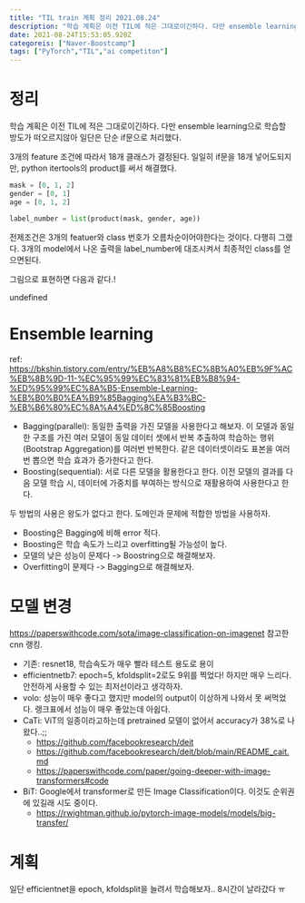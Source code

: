 ```yaml
---
title: "TIL train 계획 정리 2021.08.24"
description: "학습 계획은 이전 TIL에 적은 그대로이긴하다. 다만 ensemble learning으로 학습할 방도가 떠오르지않아 일단은 단순 if문으로 처리했다.3개의 feature 조건에 따라서 18개 클래스가 결정된다. 일일히 if문을 18개 넣어도되지만, python iter"
date: 2021-08-24T15:53:05.920Z
categoreis: ["Naver-Boostcamp"]
tags: ["PyTorch","TIL","ai competiton"]
---
```

# 정리

학습 계획은 이전 TIL에 적은 그대로이긴하다. 다만 ensemble learning으로 학습할 방도가 떠오르지않아 일단은 단순 if문으로 처리했다.

3개의 feature 조건에 따라서 18개 클래스가 결정된다. 일일히 if문을 18개 넣어도되지만, python itertools의 product를 써서 해결했다.

```python
mask = [0, 1, 2]
gender = [0, 1]
age = [0, 1, 2]

label_number = list(product(mask, gender, age))
```

전제조건은 3개의 featuer와 class 번호가 오름차순이어야한다는 것이다. 다행히 그랬다. 3개의 model에서 나온 출력을 label_number에 대조시켜서 최종적인 class를 얻으면된다.

그림으로 표현하면 다음과 같다.!

undefined

# Ensemble learning
ref: https://bkshin.tistory.com/entry/%EB%A8%B8%EC%8B%A0%EB%9F%AC%EB%8B%9D-11-%EC%95%99%EC%83%81%EB%B8%94-%ED%95%99%EC%8A%B5-Ensemble-Learning-%EB%B0%B0%EA%B9%85Bagging%EA%B3%BC-%EB%B6%80%EC%8A%A4%ED%8C%85Boosting
- Bagging(parallel): 동일한 출력을 가진 모델을 사용한다고 해보자. 이 모델과 동일한 구조를 가진 여러 모델이 동일 데이터 셋에서 반복 추출하여 학습하는 행위(Bootstrap Aggregation)를 여러번 반복한다. 같은 데이터셋이라도 표본을 여러번 뽑으면 학습 효과가 증가한다고 한다.
- Boosting(sequential): 서로 다른 모델을 활용한다고 한다. 이전 모델의 결과를 다음 모델 학습 시, 데이터에 가중치를 부여하는 방식으로 재활용하여 사용한다고 한다. 

두 방법의 사용은 왕도가 없다고 한다. 도메인과 문제에 적합한 방법을 사용하자.

- Boosting은 Bagging에 비해 error 적다.
- Boosting은 학습 속도가 느리고 overfitting될 가능성이 높다.
- 모델의 낮은 성능이 문제다 -> Boostring으로 해결해보자.
- Overfitting이 문제다 -> Bagging으로 해결해보자.

# 모델 변경
https://paperswithcode.com/sota/image-classification-on-imagenet
참고한 cnn 랭킹.

- 기존: resnet18, 학습속도가 매우 빨라 테스트 용도로 용이
- efficientnetb7: epoch=5, kfoldsplit=2로도 9위를 찍었다! 하지만 매우 느리다. 안전하게 사용할 수 있는 최저선이라고 생각하자.
- volo: 성능이 매우 좋다고 했지만 model의 output이 이상하게 나와서 못 써먹었다. 랭크표에서 성능이 매우 좋았는데 아쉽다.
- CaTi: ViT의 일종이라고하는데 pretrained 모델이 없어서 accuracy가 38%로 나왔다..;;
  - https://github.com/facebookresearch/deit
  - https://github.com/facebookresearch/deit/blob/main/README_cait.md
  - https://paperswithcode.com/paper/going-deeper-with-image-transformers#code
- BiT: Google에서 transformer로 만든 Image Classification이다. 이것도 순위권에 있길래 시도 중이다.
  - https://rwightman.github.io/pytorch-image-models/models/big-transfer/

# 계획
일단 efficientnet을 epoch, kfoldsplit을 늘려서 학습해보자.. 8시간이 날라갔다 ㅠ